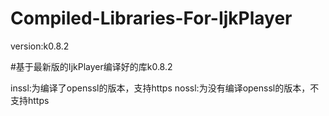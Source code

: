 # Compiled-Libraries-For-IjkPlayer 

version:k0.8.2

#基于最新版的IjkPlayer编译好的库k0.8.2



inssl:为编译了openssl的版本，支持https
nossl:为没有编译openssl的版本，不支持https
